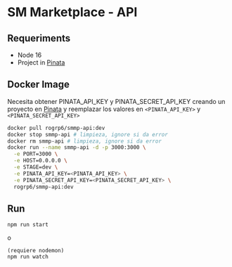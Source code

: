 # SM Marketplace - API

## Requeriments

- Node 16
- Project in [Pinata](https://www.pinata.cloud/)

## Docker Image
Necesita obtener PINATA_API_KEY y PINATA_SECRET_API_KEY creando un proyecto en 
[Pinata](https://www.pinata.cloud/) y reemplazar los valores en `<PINATA_API_KEY>` y
`<PINATA_SECRET_API_KEY>`

```sh
docker pull rogrp6/smmp-api:dev
docker stop smmp-api # limpieza, ignore si da error
docker rm smmp-api # limpieza, ignore si da error
docker run --name smmp-api -d -p 3000:3000 \
  -e PORT=3000 \
  -e HOST=0.0.0.0 \
  -e STAGE=dev \
  -e PINATA_API_KEY=<PINATA_API_KEY> \
  -e PINATA_SECRET_API_KEY=<PINATA_SECRET_API_KEY> \
  rogrp6/smmp-api:dev
```

## Run

```
npm run start
```

o 
```
(requiere nodemon)
npm run watch
```